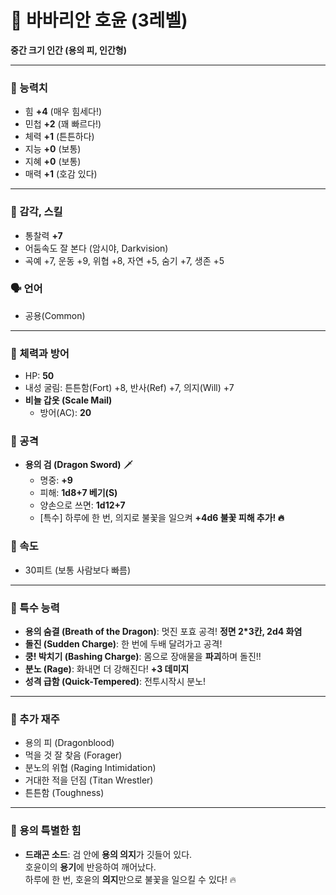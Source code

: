 # 🐉 바바리안 호윤 (3레벨) 
**중간 크기 인간 (용의 피, 인간형)**  

---

### 🌟 능력치
- 힘 **+4** (매우 힘세다!)  
- 민첩 **+2** (꽤 빠르다!)  
- 체력 **+1** (튼튼하다)  
- 지능 **+0** (보통)  
- 지혜 **+0** (보통)  
- 매력 **+1** (호감 있다)  

---

### 👀 감각, 스킬
- 통찰력 **+7**  
- 어둠속도 잘 본다 (암시야, Darkvision)  
- 곡예 +7, 운동 +9, 위협 +8, 자연 +5, 숨기 +7, 생존 +5

### 🗣️ 언어
- 공용(Common)  

---

### 💖 체력과 방어
- HP: **50**  
- 내성 굴림: 튼튼함(Fort) +8, 반사(Ref) +7, 의지(Will) +7
- **비늘 갑옷 (Scale Mail)**
  - 방어(AC): **20**  

### 🎒 공격
- **용의 검 (Dragon Sword)** 🗡️  
  - 명중: **+9**  
  - 피해: **1d8+7 베기(S)**  
  - 양손으로 쓰면: **1d12+7**  
  - [특수] 하루에 한 번, 의지로 불꽃을 일으켜 **+4d6 불꽃 피해 추가! 🔥**  

### 🏃 속도
- 30피트 (보통 사람보다 빠름)  

---

### 🐲 특수 능력
- **용의 숨결 (Breath of the Dragon)**: 멋진 포효 공격! **정면 2*3칸, 2d4 화염**  
- **돌진 (Sudden Charge)**: 한 번에 두배 달려가고 공격!  
- **쿵! 박치기 (Bashing Charge)**: 몸으로 장애물을 **파괴**하며 돌진!!  
- **분노 (Rage)**: 화내면 더 강해진다! **+3 데미지**  
- **성격 급함 (Quick-Tempered)**: 전투시작시 분노!  

---

### 🎁 추가 재주
- 용의 피 (Dragonblood)  
- 먹을 것 잘 찾음 (Forager)  
- 분노의 위협 (Raging Intimidation)  
- 거대한 적을 던짐 (Titan Wrestler)  
- 튼튼함 (Toughness)  

---

### 🐉 용의 특별한 힘
- **드래곤 소드**: 검 안에 **용의 의지**가 깃들어 있다.  
  호윤이의 **용기**에 반응하여 깨어났다.  
  하루에 한 번, 호윤의 **의지**만으로 불꽃을 일으킬 수 있다! 🔥  
